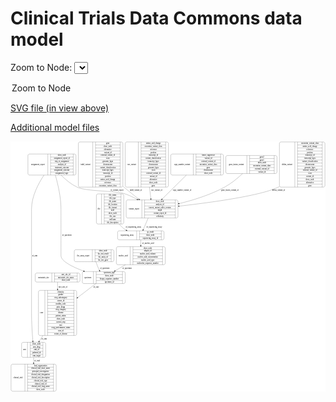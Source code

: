 <link rel='stylesheet' href="assets/style.css">
<link rel='stylesheet' href="https://unpkg.com/leaflet@1.5.1/dist/leaflet.css" integrity="sha512-xwE/Az9zrjBIphAcBb3F6JVqxf46+CDLwfLMHloNu6KEQCAWi6HcDUbeOfBIptF7tcCzusKFjFw2yuvEpDL9wQ==" crossorigin="">
<script type="text/javascript" src="https://code.jquery.com/jquery-3.2.1.min.js"></script>
<script type="text/javascript"  src="https://unpkg.com/leaflet@1.5.1/dist/leaflet.js"></script>
<script type="text/javascript" src="assets/actions.js"></script>

# Clinical Trials Data Commons data model

Zoom to Node: <select id="node_select">
  <option value="">Zoom to Node</option>
</select>
<div id="model"></div>

<p>
<a href="./model-desc/ctdc-model.svg">SVG file (in view above)</a>
<p>
<a href="./model-desc">Additional model files</a>


<div id='graph' style='display:off;'>
<svg width="2407pt" height="1914pt"
 viewBox="0.00 0.00 2406.50 1914.00" xmlns="http://www.w3.org/2000/svg" xmlns:xlink="http://www.w3.org/1999/xlink">
<g id="graph0" class="graph" transform="scale(1 1) rotate(0) translate(4 1910)">
<title>Perl</title>
<polygon fill="#ffffff" stroke="transparent" points="-4,4 -4,-1910 2402.5,-1910 2402.5,4 -4,4"/>
<!-- file -->
<g id="node1" class="node">
<title>file</title>
<path fill="none" stroke="#000000" d="M664,-1278.5C664,-1278.5 849,-1278.5 849,-1278.5 855,-1278.5 861,-1284.5 861,-1290.5 861,-1290.5 861,-1496.5 861,-1496.5 861,-1502.5 855,-1508.5 849,-1508.5 849,-1508.5 664,-1508.5 664,-1508.5 658,-1508.5 652,-1502.5 652,-1496.5 652,-1496.5 652,-1290.5 652,-1290.5 652,-1284.5 658,-1278.5 664,-1278.5"/>
<text text-anchor="middle" x="671.5" y="-1389.8" font-family="Times,serif" font-size="14.00" fill="#000000">file</text>
<polyline fill="none" stroke="#000000" points="691,-1278.5 691,-1508.5 "/>
<text text-anchor="middle" x="701.5" y="-1389.8" font-family="Times,serif" font-size="14.00" fill="#000000"> </text>
<polyline fill="none" stroke="#000000" points="712,-1278.5 712,-1508.5 "/>
<text text-anchor="middle" x="776" y="-1493.3" font-family="Times,serif" font-size="14.00" fill="#000000">file_status</text>
<polyline fill="none" stroke="#000000" points="712,-1485.5 840,-1485.5 "/>
<text text-anchor="middle" x="776" y="-1470.3" font-family="Times,serif" font-size="14.00" fill="#000000">file_type</text>
<polyline fill="none" stroke="#000000" points="712,-1462.5 840,-1462.5 "/>
<text text-anchor="middle" x="776" y="-1447.3" font-family="Times,serif" font-size="14.00" fill="#000000">file_name</text>
<polyline fill="none" stroke="#000000" points="712,-1439.5 840,-1439.5 "/>
<text text-anchor="middle" x="776" y="-1424.3" font-family="Times,serif" font-size="14.00" fill="#000000">file_location</text>
<polyline fill="none" stroke="#000000" points="712,-1416.5 840,-1416.5 "/>
<text text-anchor="middle" x="776" y="-1401.3" font-family="Times,serif" font-size="14.00" fill="#000000">file_format</text>
<polyline fill="none" stroke="#000000" points="712,-1393.5 840,-1393.5 "/>
<text text-anchor="middle" x="776" y="-1378.3" font-family="Times,serif" font-size="14.00" fill="#000000">uuid</text>
<polyline fill="none" stroke="#000000" points="712,-1370.5 840,-1370.5 "/>
<text text-anchor="middle" x="776" y="-1355.3" font-family="Times,serif" font-size="14.00" fill="#000000">show_node</text>
<polyline fill="none" stroke="#000000" points="712,-1347.5 840,-1347.5 "/>
<text text-anchor="middle" x="776" y="-1332.3" font-family="Times,serif" font-size="14.00" fill="#000000">file_size</text>
<polyline fill="none" stroke="#000000" points="712,-1324.5 840,-1324.5 "/>
<text text-anchor="middle" x="776" y="-1309.3" font-family="Times,serif" font-size="14.00" fill="#000000">md5sum</text>
<polyline fill="none" stroke="#000000" points="712,-1301.5 840,-1301.5 "/>
<text text-anchor="middle" x="776" y="-1286.3" font-family="Times,serif" font-size="14.00" fill="#000000">file_description</text>
<polyline fill="none" stroke="#000000" points="840,-1278.5 840,-1508.5 "/>
<text text-anchor="middle" x="850.5" y="-1389.8" font-family="Times,serif" font-size="14.00" fill="#000000"> </text>
</g>
<!-- sequencing_assay -->
<g id="node7" class="node">
<title>sequencing_assay</title>
<path fill="none" stroke="#000000" d="M826,-1157.5C826,-1157.5 1157,-1157.5 1157,-1157.5 1163,-1157.5 1169,-1163.5 1169,-1169.5 1169,-1169.5 1169,-1214.5 1169,-1214.5 1169,-1220.5 1163,-1226.5 1157,-1226.5 1157,-1226.5 826,-1226.5 826,-1226.5 820,-1226.5 814,-1220.5 814,-1214.5 814,-1214.5 814,-1169.5 814,-1169.5 814,-1163.5 820,-1157.5 826,-1157.5"/>
<text text-anchor="middle" x="887" y="-1188.3" font-family="Times,serif" font-size="14.00" fill="#000000">sequencing_assay</text>
<polyline fill="none" stroke="#000000" points="960,-1157.5 960,-1226.5 "/>
<text text-anchor="middle" x="970.5" y="-1188.3" font-family="Times,serif" font-size="14.00" fill="#000000"> </text>
<polyline fill="none" stroke="#000000" points="981,-1157.5 981,-1226.5 "/>
<text text-anchor="middle" x="1064.5" y="-1211.3" font-family="Times,serif" font-size="14.00" fill="#000000">qc_result</text>
<polyline fill="none" stroke="#000000" points="981,-1203.5 1148,-1203.5 "/>
<text text-anchor="middle" x="1064.5" y="-1188.3" font-family="Times,serif" font-size="14.00" fill="#000000">show_node</text>
<polyline fill="none" stroke="#000000" points="981,-1180.5 1148,-1180.5 "/>
<text text-anchor="middle" x="1064.5" y="-1165.3" font-family="Times,serif" font-size="14.00" fill="#000000">sequencing_assay_id</text>
<polyline fill="none" stroke="#000000" points="1148,-1157.5 1148,-1226.5 "/>
<text text-anchor="middle" x="1158.5" y="-1188.3" font-family="Times,serif" font-size="14.00" fill="#000000"> </text>
</g>
<!-- file&#45;&gt;sequencing_assay -->
<g id="edge3" class="edge">
<title>file&#45;&gt;sequencing_assay</title>
<path fill="none" stroke="#000000" d="M825.7319,-1278.4088C836.058,-1266.1721 847.3564,-1254.6821 859.5,-1245 865.6094,-1240.1289 872.2251,-1235.6523 879.1286,-1231.5471"/>
<polygon fill="#000000" stroke="#000000" points="881.0153,-1234.5014 888.0104,-1226.5439 877.5798,-1228.4024 881.0153,-1234.5014"/>
<text text-anchor="middle" x="935" y="-1248.8" font-family="Times,serif" font-size="14.00" fill="#000000">of_sequencing_assay</text>
</g>
<!-- case -->
<g id="node2" class="node">
<title>case</title>
<path fill="none" stroke="#000000" d="M221.5,-426.5C221.5,-426.5 489.5,-426.5 489.5,-426.5 495.5,-426.5 501.5,-432.5 501.5,-438.5 501.5,-438.5 501.5,-759.5 501.5,-759.5 501.5,-765.5 495.5,-771.5 489.5,-771.5 489.5,-771.5 221.5,-771.5 221.5,-771.5 215.5,-771.5 209.5,-765.5 209.5,-759.5 209.5,-759.5 209.5,-438.5 209.5,-438.5 209.5,-432.5 215.5,-426.5 221.5,-426.5"/>
<text text-anchor="middle" x="234" y="-595.3" font-family="Times,serif" font-size="14.00" fill="#000000">case</text>
<polyline fill="none" stroke="#000000" points="258.5,-426.5 258.5,-771.5 "/>
<text text-anchor="middle" x="269" y="-595.3" font-family="Times,serif" font-size="14.00" fill="#000000"> </text>
<polyline fill="none" stroke="#000000" points="279.5,-426.5 279.5,-771.5 "/>
<text text-anchor="middle" x="380" y="-756.3" font-family="Times,serif" font-size="14.00" fill="#000000">ethnicity</text>
<polyline fill="none" stroke="#000000" points="279.5,-748.5 480.5,-748.5 "/>
<text text-anchor="middle" x="380" y="-733.3" font-family="Times,serif" font-size="14.00" fill="#000000">gender</text>
<polyline fill="none" stroke="#000000" points="279.5,-725.5 480.5,-725.5 "/>
<text text-anchor="middle" x="380" y="-710.3" font-family="Times,serif" font-size="14.00" fill="#000000">ctep_subcategory</text>
<polyline fill="none" stroke="#000000" points="279.5,-702.5 480.5,-702.5 "/>
<text text-anchor="middle" x="380" y="-687.3" font-family="Times,serif" font-size="14.00" fill="#000000">source_id</text>
<polyline fill="none" stroke="#000000" points="279.5,-679.5 480.5,-679.5 "/>
<text text-anchor="middle" x="380" y="-664.3" font-family="Times,serif" font-size="14.00" fill="#000000">meddra_code</text>
<polyline fill="none" stroke="#000000" points="279.5,-656.5 480.5,-656.5 "/>
<text text-anchor="middle" x="380" y="-641.3" font-family="Times,serif" font-size="14.00" fill="#000000">prior_drugs</text>
<polyline fill="none" stroke="#000000" points="279.5,-633.5 480.5,-633.5 "/>
<text text-anchor="middle" x="380" y="-618.3" font-family="Times,serif" font-size="14.00" fill="#000000">ctep_category</text>
<polyline fill="none" stroke="#000000" points="279.5,-610.5 480.5,-610.5 "/>
<text text-anchor="middle" x="380" y="-595.3" font-family="Times,serif" font-size="14.00" fill="#000000">disease</text>
<polyline fill="none" stroke="#000000" points="279.5,-587.5 480.5,-587.5 "/>
<text text-anchor="middle" x="380" y="-572.3" font-family="Times,serif" font-size="14.00" fill="#000000">patient_status</text>
<polyline fill="none" stroke="#000000" points="279.5,-564.5 480.5,-564.5 "/>
<text text-anchor="middle" x="380" y="-549.3" font-family="Times,serif" font-size="14.00" fill="#000000">show_node</text>
<polyline fill="none" stroke="#000000" points="279.5,-541.5 480.5,-541.5 "/>
<text text-anchor="middle" x="380" y="-526.3" font-family="Times,serif" font-size="14.00" fill="#000000">current_step</text>
<polyline fill="none" stroke="#000000" points="279.5,-518.5 480.5,-518.5 "/>
<text text-anchor="middle" x="380" y="-503.3" font-family="Times,serif" font-size="14.00" fill="#000000">race</text>
<polyline fill="none" stroke="#000000" points="279.5,-495.5 480.5,-495.5 "/>
<text text-anchor="middle" x="380" y="-480.3" font-family="Times,serif" font-size="14.00" fill="#000000">ecog_performance_status</text>
<polyline fill="none" stroke="#000000" points="279.5,-472.5 480.5,-472.5 "/>
<text text-anchor="middle" x="380" y="-457.3" font-family="Times,serif" font-size="14.00" fill="#000000">case_id</text>
<polyline fill="none" stroke="#000000" points="279.5,-449.5 480.5,-449.5 "/>
<text text-anchor="middle" x="380" y="-434.3" font-family="Times,serif" font-size="14.00" fill="#000000">extent_of_disease</text>
<polyline fill="none" stroke="#000000" points="480.5,-426.5 480.5,-771.5 "/>
<text text-anchor="middle" x="491" y="-595.3" font-family="Times,serif" font-size="14.00" fill="#000000"> </text>
</g>
<!-- arm -->
<g id="node3" class="node">
<title>arm</title>
<path fill="none" stroke="#000000" d="M92.5,-259.5C92.5,-259.5 252.5,-259.5 252.5,-259.5 258.5,-259.5 264.5,-265.5 264.5,-271.5 264.5,-271.5 264.5,-362.5 264.5,-362.5 264.5,-368.5 258.5,-374.5 252.5,-374.5 252.5,-374.5 92.5,-374.5 92.5,-374.5 86.5,-374.5 80.5,-368.5 80.5,-362.5 80.5,-362.5 80.5,-271.5 80.5,-271.5 80.5,-265.5 86.5,-259.5 92.5,-259.5"/>
<text text-anchor="middle" x="103" y="-313.3" font-family="Times,serif" font-size="14.00" fill="#000000">arm</text>
<polyline fill="none" stroke="#000000" points="125.5,-259.5 125.5,-374.5 "/>
<text text-anchor="middle" x="136" y="-313.3" font-family="Times,serif" font-size="14.00" fill="#000000"> </text>
<polyline fill="none" stroke="#000000" points="146.5,-259.5 146.5,-374.5 "/>
<text text-anchor="middle" x="195" y="-359.3" font-family="Times,serif" font-size="14.00" fill="#000000">show_node</text>
<polyline fill="none" stroke="#000000" points="146.5,-351.5 243.5,-351.5 "/>
<text text-anchor="middle" x="195" y="-336.3" font-family="Times,serif" font-size="14.00" fill="#000000">arm_drug</text>
<polyline fill="none" stroke="#000000" points="146.5,-328.5 243.5,-328.5 "/>
<text text-anchor="middle" x="195" y="-313.3" font-family="Times,serif" font-size="14.00" fill="#000000">arm_id</text>
<polyline fill="none" stroke="#000000" points="146.5,-305.5 243.5,-305.5 "/>
<text text-anchor="middle" x="195" y="-290.3" font-family="Times,serif" font-size="14.00" fill="#000000">pubmed_id</text>
<polyline fill="none" stroke="#000000" points="146.5,-282.5 243.5,-282.5 "/>
<text text-anchor="middle" x="195" y="-267.3" font-family="Times,serif" font-size="14.00" fill="#000000">arm_target</text>
<polyline fill="none" stroke="#000000" points="243.5,-259.5 243.5,-374.5 "/>
<text text-anchor="middle" x="254" y="-313.3" font-family="Times,serif" font-size="14.00" fill="#000000"> </text>
</g>
<!-- case&#45;&gt;arm -->
<g id="edge16" class="edge">
<title>case&#45;&gt;arm</title>
<path fill="none" stroke="#000000" d="M243.5145,-426.4322C233.654,-411.2373 224.1281,-396.558 215.4273,-383.1503"/>
<polygon fill="#000000" stroke="#000000" points="218.2132,-381.0137 209.8336,-374.5305 212.3413,-384.8243 218.2132,-381.0137"/>
<text text-anchor="middle" x="252.5" y="-396.8" font-family="Times,serif" font-size="14.00" fill="#000000">of_arm</text>
</g>
<!-- clinical_trial -->
<g id="node10" class="node">
<title>clinical_trial</title>
<path fill="none" stroke="#000000" d="M12,-.5C12,-.5 333,-.5 333,-.5 339,-.5 345,-6.5 345,-12.5 345,-12.5 345,-195.5 345,-195.5 345,-201.5 339,-207.5 333,-207.5 333,-207.5 12,-207.5 12,-207.5 6,-207.5 0,-201.5 0,-195.5 0,-195.5 0,-12.5 0,-12.5 0,-6.5 6,-.5 12,-.5"/>
<text text-anchor="middle" x="53" y="-100.3" font-family="Times,serif" font-size="14.00" fill="#000000">clinical_trial</text>
<polyline fill="none" stroke="#000000" points="106,-.5 106,-207.5 "/>
<text text-anchor="middle" x="116.5" y="-100.3" font-family="Times,serif" font-size="14.00" fill="#000000"> </text>
<polyline fill="none" stroke="#000000" points="127,-.5 127,-207.5 "/>
<text text-anchor="middle" x="225.5" y="-192.3" font-family="Times,serif" font-size="14.00" fill="#000000">lead_organization</text>
<polyline fill="none" stroke="#000000" points="127,-184.5 324,-184.5 "/>
<text text-anchor="middle" x="225.5" y="-169.3" font-family="Times,serif" font-size="14.00" fill="#000000">clinical_trial_short_name</text>
<polyline fill="none" stroke="#000000" points="127,-161.5 324,-161.5 "/>
<text text-anchor="middle" x="225.5" y="-146.3" font-family="Times,serif" font-size="14.00" fill="#000000">principal_investigators</text>
<polyline fill="none" stroke="#000000" points="127,-138.5 324,-138.5 "/>
<text text-anchor="middle" x="225.5" y="-123.3" font-family="Times,serif" font-size="14.00" fill="#000000">clinical_trial_designation</text>
<polyline fill="none" stroke="#000000" points="127,-115.5 324,-115.5 "/>
<text text-anchor="middle" x="225.5" y="-100.3" font-family="Times,serif" font-size="14.00" fill="#000000">clinical_trial_description</text>
<polyline fill="none" stroke="#000000" points="127,-92.5 324,-92.5 "/>
<text text-anchor="middle" x="225.5" y="-77.3" font-family="Times,serif" font-size="14.00" fill="#000000">clinical_trial_type</text>
<polyline fill="none" stroke="#000000" points="127,-69.5 324,-69.5 "/>
<text text-anchor="middle" x="225.5" y="-54.3" font-family="Times,serif" font-size="14.00" fill="#000000">clinical_trial_id</text>
<polyline fill="none" stroke="#000000" points="127,-46.5 324,-46.5 "/>
<text text-anchor="middle" x="225.5" y="-31.3" font-family="Times,serif" font-size="14.00" fill="#000000">clinical_trial_long_name</text>
<polyline fill="none" stroke="#000000" points="127,-23.5 324,-23.5 "/>
<text text-anchor="middle" x="225.5" y="-8.3" font-family="Times,serif" font-size="14.00" fill="#000000">show_node</text>
<polyline fill="none" stroke="#000000" points="324,-.5 324,-207.5 "/>
<text text-anchor="middle" x="334.5" y="-100.3" font-family="Times,serif" font-size="14.00" fill="#000000"> </text>
</g>
<!-- arm&#45;&gt;clinical_trial -->
<g id="edge6" class="edge">
<title>arm&#45;&gt;clinical_trial</title>
<path fill="none" stroke="#000000" d="M172.5,-259.3591C172.5,-246.3456 172.5,-232.0895 172.5,-217.6573"/>
<polygon fill="#000000" stroke="#000000" points="176.0001,-217.6507 172.5,-207.6508 169.0001,-217.6508 176.0001,-217.6507"/>
<text text-anchor="middle" x="198.5" y="-229.8" font-family="Times,serif" font-size="14.00" fill="#000000">of_trial</text>
</g>
<!-- nucleic_acid -->
<g id="node4" class="node">
<title>nucleic_acid</title>
<path fill="none" stroke="#000000" d="M816.5,-967.5C816.5,-967.5 1166.5,-967.5 1166.5,-967.5 1172.5,-967.5 1178.5,-973.5 1178.5,-979.5 1178.5,-979.5 1178.5,-1093.5 1178.5,-1093.5 1178.5,-1099.5 1172.5,-1105.5 1166.5,-1105.5 1166.5,-1105.5 816.5,-1105.5 816.5,-1105.5 810.5,-1105.5 804.5,-1099.5 804.5,-1093.5 804.5,-1093.5 804.5,-979.5 804.5,-979.5 804.5,-973.5 810.5,-967.5 816.5,-967.5"/>
<text text-anchor="middle" x="857.5" y="-1032.8" font-family="Times,serif" font-size="14.00" fill="#000000">nucleic_acid</text>
<polyline fill="none" stroke="#000000" points="910.5,-967.5 910.5,-1105.5 "/>
<text text-anchor="middle" x="921" y="-1032.8" font-family="Times,serif" font-size="14.00" fill="#000000"> </text>
<polyline fill="none" stroke="#000000" points="931.5,-967.5 931.5,-1105.5 "/>
<text text-anchor="middle" x="1044.5" y="-1090.3" font-family="Times,serif" font-size="14.00" fill="#000000">show_node</text>
<polyline fill="none" stroke="#000000" points="931.5,-1082.5 1157.5,-1082.5 "/>
<text text-anchor="middle" x="1044.5" y="-1067.3" font-family="Times,serif" font-size="14.00" fill="#000000">aliquot_id</text>
<polyline fill="none" stroke="#000000" points="931.5,-1059.5 1157.5,-1059.5 "/>
<text text-anchor="middle" x="1044.5" y="-1044.3" font-family="Times,serif" font-size="14.00" fill="#000000">nucleic_acid_volume</text>
<polyline fill="none" stroke="#000000" points="931.5,-1036.5 1157.5,-1036.5 "/>
<text text-anchor="middle" x="1044.5" y="-1021.3" font-family="Times,serif" font-size="14.00" fill="#000000">nucleic_acid_concentration</text>
<polyline fill="none" stroke="#000000" points="931.5,-1013.5 1157.5,-1013.5 "/>
<text text-anchor="middle" x="1044.5" y="-998.3" font-family="Times,serif" font-size="14.00" fill="#000000">nucleic_acid_type</text>
<polyline fill="none" stroke="#000000" points="931.5,-990.5 1157.5,-990.5 "/>
<text text-anchor="middle" x="1044.5" y="-975.3" font-family="Times,serif" font-size="14.00" fill="#000000">molecular_sequence_number</text>
<polyline fill="none" stroke="#000000" points="1157.5,-967.5 1157.5,-1105.5 "/>
<text text-anchor="middle" x="1168" y="-1032.8" font-family="Times,serif" font-size="14.00" fill="#000000"> </text>
</g>
<!-- specimen -->
<g id="node11" class="node">
<title>specimen</title>
<path fill="none" stroke="#000000" d="M556.5,-823.5C556.5,-823.5 860.5,-823.5 860.5,-823.5 866.5,-823.5 872.5,-829.5 872.5,-835.5 872.5,-835.5 872.5,-903.5 872.5,-903.5 872.5,-909.5 866.5,-915.5 860.5,-915.5 860.5,-915.5 556.5,-915.5 556.5,-915.5 550.5,-915.5 544.5,-909.5 544.5,-903.5 544.5,-903.5 544.5,-835.5 544.5,-835.5 544.5,-829.5 550.5,-823.5 556.5,-823.5"/>
<text text-anchor="middle" x="587" y="-865.8" font-family="Times,serif" font-size="14.00" fill="#000000">specimen</text>
<polyline fill="none" stroke="#000000" points="629.5,-823.5 629.5,-915.5 "/>
<text text-anchor="middle" x="640" y="-865.8" font-family="Times,serif" font-size="14.00" fill="#000000"> </text>
<polyline fill="none" stroke="#000000" points="650.5,-823.5 650.5,-915.5 "/>
<text text-anchor="middle" x="751" y="-900.3" font-family="Times,serif" font-size="14.00" fill="#000000">specimen_type</text>
<polyline fill="none" stroke="#000000" points="650.5,-892.5 851.5,-892.5 "/>
<text text-anchor="middle" x="751" y="-877.3" font-family="Times,serif" font-size="14.00" fill="#000000">show_node</text>
<polyline fill="none" stroke="#000000" points="650.5,-869.5 851.5,-869.5 "/>
<text text-anchor="middle" x="751" y="-854.3" font-family="Times,serif" font-size="14.00" fill="#000000">biopsy_sequence_number</text>
<polyline fill="none" stroke="#000000" points="650.5,-846.5 851.5,-846.5 "/>
<text text-anchor="middle" x="751" y="-831.3" font-family="Times,serif" font-size="14.00" fill="#000000">specimen_id</text>
<polyline fill="none" stroke="#000000" points="851.5,-823.5 851.5,-915.5 "/>
<text text-anchor="middle" x="862" y="-865.8" font-family="Times,serif" font-size="14.00" fill="#000000"> </text>
</g>
<!-- nucleic_acid&#45;&gt;specimen -->
<g id="edge9" class="edge">
<title>nucleic_acid&#45;&gt;specimen</title>
<path fill="none" stroke="#000000" d="M874.3502,-967.3692C847.9618,-951.7972 820.4084,-935.5378 795.5113,-920.8459"/>
<polygon fill="#000000" stroke="#000000" points="797.2131,-917.7862 786.822,-915.7183 793.6555,-923.8148 797.2131,-917.7862"/>
<text text-anchor="middle" x="886.5" y="-937.8" font-family="Times,serif" font-size="14.00" fill="#000000">of_specimen</text>
</g>
<!-- ihc_assay_report -->
<g id="node5" class="node">
<title>ihc_assay_report</title>
<path fill="none" stroke="#000000" d="M495,-990.5C495,-990.5 774,-990.5 774,-990.5 780,-990.5 786,-996.5 786,-1002.5 786,-1002.5 786,-1070.5 786,-1070.5 786,-1076.5 780,-1082.5 774,-1082.5 774,-1082.5 495,-1082.5 495,-1082.5 489,-1082.5 483,-1076.5 483,-1070.5 483,-1070.5 483,-1002.5 483,-1002.5 483,-996.5 489,-990.5 495,-990.5"/>
<text text-anchor="middle" x="552" y="-1032.8" font-family="Times,serif" font-size="14.00" fill="#000000">ihc_assay_report</text>
<polyline fill="none" stroke="#000000" points="621,-990.5 621,-1082.5 "/>
<text text-anchor="middle" x="631.5" y="-1032.8" font-family="Times,serif" font-size="14.00" fill="#000000"> </text>
<polyline fill="none" stroke="#000000" points="642,-990.5 642,-1082.5 "/>
<text text-anchor="middle" x="703.5" y="-1067.3" font-family="Times,serif" font-size="14.00" fill="#000000">show_node</text>
<polyline fill="none" stroke="#000000" points="642,-1059.5 765,-1059.5 "/>
<text text-anchor="middle" x="703.5" y="-1044.3" font-family="Times,serif" font-size="14.00" fill="#000000">ihc_test_result</text>
<polyline fill="none" stroke="#000000" points="642,-1036.5 765,-1036.5 "/>
<text text-anchor="middle" x="703.5" y="-1021.3" font-family="Times,serif" font-size="14.00" fill="#000000">ihc_assay_id</text>
<polyline fill="none" stroke="#000000" points="642,-1013.5 765,-1013.5 "/>
<text text-anchor="middle" x="703.5" y="-998.3" font-family="Times,serif" font-size="14.00" fill="#000000">ihc_test_gene</text>
<polyline fill="none" stroke="#000000" points="765,-990.5 765,-1082.5 "/>
<text text-anchor="middle" x="775.5" y="-1032.8" font-family="Times,serif" font-size="14.00" fill="#000000"> </text>
</g>
<!-- ihc_assay_report&#45;&gt;specimen -->
<g id="edge8" class="edge">
<title>ihc_assay_report&#45;&gt;specimen</title>
<path fill="none" stroke="#000000" d="M648.5872,-990.3297C654.5969,-972.4292 662.153,-951.9588 670.5,-934 671.9405,-930.9007 673.4861,-927.7575 675.0999,-924.6121"/>
<polygon fill="#000000" stroke="#000000" points="678.1932,-926.2495 679.798,-915.7769 672.0127,-922.963 678.1932,-926.2495"/>
<text text-anchor="middle" x="715.5" y="-937.8" font-family="Times,serif" font-size="14.00" fill="#000000">of_specimen</text>
</g>
<!-- assignment_report -->
<g id="node6" class="node">
<title>assignment_report</title>
<path fill="none" stroke="#000000" d="M141,-1652.5C141,-1652.5 484,-1652.5 484,-1652.5 490,-1652.5 496,-1658.5 496,-1664.5 496,-1664.5 496,-1801.5 496,-1801.5 496,-1807.5 490,-1813.5 484,-1813.5 484,-1813.5 141,-1813.5 141,-1813.5 135,-1813.5 129,-1807.5 129,-1801.5 129,-1801.5 129,-1664.5 129,-1664.5 129,-1658.5 135,-1652.5 141,-1652.5"/>
<text text-anchor="middle" x="205" y="-1729.3" font-family="Times,serif" font-size="14.00" fill="#000000">assignment_report</text>
<polyline fill="none" stroke="#000000" points="281,-1652.5 281,-1813.5 "/>
<text text-anchor="middle" x="291.5" y="-1729.3" font-family="Times,serif" font-size="14.00" fill="#000000"> </text>
<polyline fill="none" stroke="#000000" points="302,-1652.5 302,-1813.5 "/>
<text text-anchor="middle" x="388.5" y="-1798.3" font-family="Times,serif" font-size="14.00" fill="#000000">show_node</text>
<polyline fill="none" stroke="#000000" points="302,-1790.5 475,-1790.5 "/>
<text text-anchor="middle" x="388.5" y="-1775.3" font-family="Times,serif" font-size="14.00" fill="#000000">assignment_report_id</text>
<polyline fill="none" stroke="#000000" points="302,-1767.5 475,-1767.5 "/>
<text text-anchor="middle" x="388.5" y="-1752.3" font-family="Times,serif" font-size="14.00" fill="#000000">step_at_assignment</text>
<polyline fill="none" stroke="#000000" points="302,-1744.5 475,-1744.5 "/>
<text text-anchor="middle" x="388.5" y="-1729.3" font-family="Times,serif" font-size="14.00" fill="#000000">analysis_id</text>
<polyline fill="none" stroke="#000000" points="302,-1721.5 475,-1721.5 "/>
<text text-anchor="middle" x="388.5" y="-1706.3" font-family="Times,serif" font-size="14.00" fill="#000000">treatment_outcome</text>
<polyline fill="none" stroke="#000000" points="302,-1698.5 475,-1698.5 "/>
<text text-anchor="middle" x="388.5" y="-1683.3" font-family="Times,serif" font-size="14.00" fill="#000000">assignment_outcome</text>
<polyline fill="none" stroke="#000000" points="302,-1675.5 475,-1675.5 "/>
<text text-anchor="middle" x="388.5" y="-1660.3" font-family="Times,serif" font-size="14.00" fill="#000000">assignment_logic</text>
<polyline fill="none" stroke="#000000" points="475,-1652.5 475,-1813.5 "/>
<text text-anchor="middle" x="485.5" y="-1729.3" font-family="Times,serif" font-size="14.00" fill="#000000"> </text>
</g>
<!-- assignment_report&#45;&gt;arm -->
<g id="edge17" class="edge">
<title>assignment_report&#45;&gt;arm</title>
<path fill="none" stroke="#000000" d="M251.5161,-1652.2906C207.7626,-1586.3083 156.5,-1488.6903 156.5,-1393.5 156.5,-1393.5 156.5,-1393.5 156.5,-599 156.5,-525.6786 161.9582,-441.8056 166.4987,-384.7197"/>
<polygon fill="#000000" stroke="#000000" points="169.9887,-384.9843 167.3053,-374.7349 163.0114,-384.4206 169.9887,-384.9843"/>
<text text-anchor="middle" x="181.5" y="-1032.8" font-family="Times,serif" font-size="14.00" fill="#000000">of_arm</text>
</g>
<!-- assignment_report&#45;&gt;specimen -->
<g id="edge7" class="edge">
<title>assignment_report&#45;&gt;specimen</title>
<path fill="none" stroke="#000000" d="M338.3894,-1652.303C357.9684,-1584.0971 381.5,-1483.4182 381.5,-1393.5 381.5,-1393.5 381.5,-1393.5 381.5,-1036.5 381.5,-994.2583 469.1411,-950.9953 553.6793,-919.0898"/>
<polygon fill="#000000" stroke="#000000" points="555.0225,-922.3244 563.1687,-915.5502 552.5761,-915.7658 555.0225,-922.3244"/>
<text text-anchor="middle" x="426.5" y="-1188.3" font-family="Times,serif" font-size="14.00" fill="#000000">of_specimen</text>
</g>
<!-- variant_report -->
<g id="node15" class="node">
<title>variant_report</title>
<path fill="none" stroke="#000000" d="M891.5,-1324.5C891.5,-1324.5 1263.5,-1324.5 1263.5,-1324.5 1269.5,-1324.5 1275.5,-1330.5 1275.5,-1336.5 1275.5,-1336.5 1275.5,-1450.5 1275.5,-1450.5 1275.5,-1456.5 1269.5,-1462.5 1263.5,-1462.5 1263.5,-1462.5 891.5,-1462.5 891.5,-1462.5 885.5,-1462.5 879.5,-1456.5 879.5,-1450.5 879.5,-1450.5 879.5,-1336.5 879.5,-1336.5 879.5,-1330.5 885.5,-1324.5 891.5,-1324.5"/>
<text text-anchor="middle" x="939.5" y="-1389.8" font-family="Times,serif" font-size="14.00" fill="#000000">variant_report</text>
<polyline fill="none" stroke="#000000" points="999.5,-1324.5 999.5,-1462.5 "/>
<text text-anchor="middle" x="1010" y="-1389.8" font-family="Times,serif" font-size="14.00" fill="#000000"> </text>
<polyline fill="none" stroke="#000000" points="1020.5,-1324.5 1020.5,-1462.5 "/>
<text text-anchor="middle" x="1137.5" y="-1447.3" font-family="Times,serif" font-size="14.00" fill="#000000">show_node</text>
<polyline fill="none" stroke="#000000" points="1020.5,-1439.5 1254.5,-1439.5 "/>
<text text-anchor="middle" x="1137.5" y="-1424.3" font-family="Times,serif" font-size="14.00" fill="#000000">analysis_id</text>
<polyline fill="none" stroke="#000000" points="1020.5,-1416.5 1254.5,-1416.5 "/>
<text text-anchor="middle" x="1137.5" y="-1401.3" font-family="Times,serif" font-size="14.00" fill="#000000">torrent_variant_caller_version</text>
<polyline fill="none" stroke="#000000" points="1020.5,-1393.5 1254.5,-1393.5 "/>
<text text-anchor="middle" x="1137.5" y="-1378.3" font-family="Times,serif" font-size="14.00" fill="#000000">mapd</text>
<polyline fill="none" stroke="#000000" points="1020.5,-1370.5 1254.5,-1370.5 "/>
<text text-anchor="middle" x="1137.5" y="-1355.3" font-family="Times,serif" font-size="14.00" fill="#000000">variant_report_id</text>
<polyline fill="none" stroke="#000000" points="1020.5,-1347.5 1254.5,-1347.5 "/>
<text text-anchor="middle" x="1137.5" y="-1332.3" font-family="Times,serif" font-size="14.00" fill="#000000">cellularity</text>
<polyline fill="none" stroke="#000000" points="1254.5,-1324.5 1254.5,-1462.5 "/>
<text text-anchor="middle" x="1265" y="-1389.8" font-family="Times,serif" font-size="14.00" fill="#000000"> </text>
</g>
<!-- assignment_report&#45;&gt;variant_report -->
<g id="edge1" class="edge">
<title>assignment_report&#45;&gt;variant_report</title>
<path fill="none" stroke="#000000" d="M381.8256,-1652.3108C415.6148,-1618.2787 458.9759,-1581.6088 505.5,-1560 579.7781,-1525.5004 792.8592,-1535.0645 870.5,-1509 901.6133,-1498.5551 933.4302,-1483.4089 962.493,-1467.5042"/>
<polygon fill="#000000" stroke="#000000" points="964.3759,-1470.4622 971.4202,-1462.5483 960.9783,-1464.342 964.3759,-1470.4622"/>
<text text-anchor="middle" x="809" y="-1530.8" font-family="Times,serif" font-size="14.00" fill="#000000">of_variant_report</text>
</g>
<!-- sequencing_assay&#45;&gt;nucleic_acid -->
<g id="edge11" class="edge">
<title>sequencing_assay&#45;&gt;nucleic_acid</title>
<path fill="none" stroke="#000000" d="M991.5,-1157.4895C991.5,-1145.058 991.5,-1130.464 991.5,-1115.7966"/>
<polygon fill="#000000" stroke="#000000" points="995.0001,-1115.6561 991.5,-1105.6561 988.0001,-1115.6562 995.0001,-1115.6561"/>
<text text-anchor="middle" x="1047" y="-1127.8" font-family="Times,serif" font-size="14.00" fill="#000000">of_nucleic_acid</text>
</g>
<!-- delins_variant -->
<g id="node8" class="node">
<title>delins_variant</title>
<path fill="none" stroke="#000000" d="M2062.5,-1560.5C2062.5,-1560.5 2386.5,-1560.5 2386.5,-1560.5 2392.5,-1560.5 2398.5,-1566.5 2398.5,-1572.5 2398.5,-1572.5 2398.5,-1893.5 2398.5,-1893.5 2398.5,-1899.5 2392.5,-1905.5 2386.5,-1905.5 2386.5,-1905.5 2062.5,-1905.5 2062.5,-1905.5 2056.5,-1905.5 2050.5,-1899.5 2050.5,-1893.5 2050.5,-1893.5 2050.5,-1572.5 2050.5,-1572.5 2050.5,-1566.5 2056.5,-1560.5 2062.5,-1560.5"/>
<text text-anchor="middle" x="2109.5" y="-1729.3" font-family="Times,serif" font-size="14.00" fill="#000000">delins_variant</text>
<polyline fill="none" stroke="#000000" points="2168.5,-1560.5 2168.5,-1905.5 "/>
<text text-anchor="middle" x="2179" y="-1729.3" font-family="Times,serif" font-size="14.00" fill="#000000"> </text>
<polyline fill="none" stroke="#000000" points="2189.5,-1560.5 2189.5,-1905.5 "/>
<text text-anchor="middle" x="2283.5" y="-1890.3" font-family="Times,serif" font-size="14.00" fill="#000000">oncomine_variant_class</text>
<polyline fill="none" stroke="#000000" points="2189.5,-1882.5 2377.5,-1882.5 "/>
<text text-anchor="middle" x="2283.5" y="-1867.3" font-family="Times,serif" font-size="14.00" fill="#000000">amino_acid_change</text>
<polyline fill="none" stroke="#000000" points="2189.5,-1859.5 2377.5,-1859.5 "/>
<text text-anchor="middle" x="2283.5" y="-1844.3" font-family="Times,serif" font-size="14.00" fill="#000000">reference</text>
<polyline fill="none" stroke="#000000" points="2189.5,-1836.5 2377.5,-1836.5 "/>
<text text-anchor="middle" x="2283.5" y="-1821.3" font-family="Times,serif" font-size="14.00" fill="#000000">position</text>
<polyline fill="none" stroke="#000000" points="2189.5,-1813.5 2377.5,-1813.5 "/>
<text text-anchor="middle" x="2283.5" y="-1798.3" font-family="Times,serif" font-size="14.00" fill="#000000">transcript_id</text>
<polyline fill="none" stroke="#000000" points="2189.5,-1790.5 2377.5,-1790.5 "/>
<text text-anchor="middle" x="2283.5" y="-1775.3" font-family="Times,serif" font-size="14.00" fill="#000000">transcript_hgvs</text>
<polyline fill="none" stroke="#000000" points="2189.5,-1767.5 2377.5,-1767.5 "/>
<text text-anchor="middle" x="2283.5" y="-1752.3" font-family="Times,serif" font-size="14.00" fill="#000000">variant_classification</text>
<polyline fill="none" stroke="#000000" points="2189.5,-1744.5 2377.5,-1744.5 "/>
<text text-anchor="middle" x="2283.5" y="-1729.3" font-family="Times,serif" font-size="14.00" fill="#000000">chromosome</text>
<polyline fill="none" stroke="#000000" points="2189.5,-1721.5 2377.5,-1721.5 "/>
<text text-anchor="middle" x="2283.5" y="-1706.3" font-family="Times,serif" font-size="14.00" fill="#000000">genomic_hgvs</text>
<polyline fill="none" stroke="#000000" points="2189.5,-1698.5 2377.5,-1698.5 "/>
<text text-anchor="middle" x="2283.5" y="-1683.3" font-family="Times,serif" font-size="14.00" fill="#000000">external_variant_id</text>
<polyline fill="none" stroke="#000000" points="2189.5,-1675.5 2377.5,-1675.5 "/>
<text text-anchor="middle" x="2283.5" y="-1660.3" font-family="Times,serif" font-size="14.00" fill="#000000">exon</text>
<polyline fill="none" stroke="#000000" points="2189.5,-1652.5 2377.5,-1652.5 "/>
<text text-anchor="middle" x="2283.5" y="-1637.3" font-family="Times,serif" font-size="14.00" fill="#000000">variant_id</text>
<polyline fill="none" stroke="#000000" points="2189.5,-1629.5 2377.5,-1629.5 "/>
<text text-anchor="middle" x="2283.5" y="-1614.3" font-family="Times,serif" font-size="14.00" fill="#000000">show_node</text>
<polyline fill="none" stroke="#000000" points="2189.5,-1606.5 2377.5,-1606.5 "/>
<text text-anchor="middle" x="2283.5" y="-1591.3" font-family="Times,serif" font-size="14.00" fill="#000000">alternative</text>
<polyline fill="none" stroke="#000000" points="2189.5,-1583.5 2377.5,-1583.5 "/>
<text text-anchor="middle" x="2283.5" y="-1568.3" font-family="Times,serif" font-size="14.00" fill="#000000">gene</text>
<polyline fill="none" stroke="#000000" points="2377.5,-1560.5 2377.5,-1905.5 "/>
<text text-anchor="middle" x="2388" y="-1729.3" font-family="Times,serif" font-size="14.00" fill="#000000"> </text>
</g>
<!-- delins_variant&#45;&gt;variant_report -->
<g id="edge15" class="edge">
<title>delins_variant&#45;&gt;variant_report</title>
<path fill="none" stroke="#000000" d="M2050.2504,-1564.5864C2047.3494,-1562.9984 2044.4321,-1561.468 2041.5,-1560 1912.1636,-1495.2468 1528.1936,-1442.9538 1285.6789,-1415.2051"/>
<polygon fill="#000000" stroke="#000000" points="1286.0087,-1411.7201 1275.6767,-1414.0654 1285.2161,-1418.6751 1286.0087,-1411.7201"/>
<text text-anchor="middle" x="2045" y="-1530.8" font-family="Times,serif" font-size="14.00" fill="#000000">delins_variant_of</text>
</g>
<!-- metastatic_site -->
<g id="node9" class="node">
<title>metastatic_site</title>
<path fill="none" stroke="#000000" d="M196.5,-835C196.5,-835 514.5,-835 514.5,-835 520.5,-835 526.5,-841 526.5,-847 526.5,-847 526.5,-892 526.5,-892 526.5,-898 520.5,-904 514.5,-904 514.5,-904 196.5,-904 196.5,-904 190.5,-904 184.5,-898 184.5,-892 184.5,-892 184.5,-847 184.5,-847 184.5,-841 190.5,-835 196.5,-835"/>
<text text-anchor="middle" x="248" y="-865.8" font-family="Times,serif" font-size="14.00" fill="#000000">metastatic_site</text>
<polyline fill="none" stroke="#000000" points="311.5,-835 311.5,-904 "/>
<text text-anchor="middle" x="322" y="-865.8" font-family="Times,serif" font-size="14.00" fill="#000000"> </text>
<polyline fill="none" stroke="#000000" points="332.5,-835 332.5,-904 "/>
<text text-anchor="middle" x="419" y="-888.8" font-family="Times,serif" font-size="14.00" fill="#000000">met_site_id</text>
<polyline fill="none" stroke="#000000" points="332.5,-881 505.5,-881 "/>
<text text-anchor="middle" x="419" y="-865.8" font-family="Times,serif" font-size="14.00" fill="#000000">metastatic_site_name</text>
<polyline fill="none" stroke="#000000" points="332.5,-858 505.5,-858 "/>
<text text-anchor="middle" x="419" y="-842.8" font-family="Times,serif" font-size="14.00" fill="#000000">show_node</text>
<polyline fill="none" stroke="#000000" points="505.5,-835 505.5,-904 "/>
<text text-anchor="middle" x="516" y="-865.8" font-family="Times,serif" font-size="14.00" fill="#000000"> </text>
</g>
<!-- metastatic_site&#45;&gt;case -->
<g id="edge12" class="edge">
<title>metastatic_site&#45;&gt;case</title>
<path fill="none" stroke="#000000" d="M355.5,-834.9662C355.5,-820.2232 355.5,-801.7967 355.5,-781.7787"/>
<polygon fill="#000000" stroke="#000000" points="359.0001,-781.5064 355.5,-771.5064 352.0001,-781.5065 359.0001,-781.5064"/>
<text text-anchor="middle" x="397" y="-793.8" font-family="Times,serif" font-size="14.00" fill="#000000">met_site_of</text>
</g>
<!-- specimen&#45;&gt;case -->
<g id="edge10" class="edge">
<title>specimen&#45;&gt;case</title>
<path fill="none" stroke="#000000" d="M648.2182,-823.3067C610.0725,-794.0761 558.8892,-754.8549 509.9945,-717.3874"/>
<polygon fill="#000000" stroke="#000000" points="511.9189,-714.4526 501.8525,-711.1483 507.6611,-720.0089 511.9189,-714.4526"/>
<text text-anchor="middle" x="650.5" y="-793.8" font-family="Times,serif" font-size="14.00" fill="#000000">of_case</text>
</g>
<!-- indel_variant -->
<g id="node12" class="node">
<title>indel_variant</title>
<path fill="none" stroke="#000000" d="M526.5,-1560.5C526.5,-1560.5 842.5,-1560.5 842.5,-1560.5 848.5,-1560.5 854.5,-1566.5 854.5,-1572.5 854.5,-1572.5 854.5,-1893.5 854.5,-1893.5 854.5,-1899.5 848.5,-1905.5 842.5,-1905.5 842.5,-1905.5 526.5,-1905.5 526.5,-1905.5 520.5,-1905.5 514.5,-1899.5 514.5,-1893.5 514.5,-1893.5 514.5,-1572.5 514.5,-1572.5 514.5,-1566.5 520.5,-1560.5 526.5,-1560.5"/>
<text text-anchor="middle" x="569.5" y="-1729.3" font-family="Times,serif" font-size="14.00" fill="#000000">indel_variant</text>
<polyline fill="none" stroke="#000000" points="624.5,-1560.5 624.5,-1905.5 "/>
<text text-anchor="middle" x="635" y="-1729.3" font-family="Times,serif" font-size="14.00" fill="#000000"> </text>
<polyline fill="none" stroke="#000000" points="645.5,-1560.5 645.5,-1905.5 "/>
<text text-anchor="middle" x="739.5" y="-1890.3" font-family="Times,serif" font-size="14.00" fill="#000000">gene</text>
<polyline fill="none" stroke="#000000" points="645.5,-1882.5 833.5,-1882.5 "/>
<text text-anchor="middle" x="739.5" y="-1867.3" font-family="Times,serif" font-size="14.00" fill="#000000">show_node</text>
<polyline fill="none" stroke="#000000" points="645.5,-1859.5 833.5,-1859.5 "/>
<text text-anchor="middle" x="739.5" y="-1844.3" font-family="Times,serif" font-size="14.00" fill="#000000">alternative</text>
<polyline fill="none" stroke="#000000" points="645.5,-1836.5 833.5,-1836.5 "/>
<text text-anchor="middle" x="739.5" y="-1821.3" font-family="Times,serif" font-size="14.00" fill="#000000">variant_id</text>
<polyline fill="none" stroke="#000000" points="645.5,-1813.5 833.5,-1813.5 "/>
<text text-anchor="middle" x="739.5" y="-1798.3" font-family="Times,serif" font-size="14.00" fill="#000000">external_variant_id</text>
<polyline fill="none" stroke="#000000" points="645.5,-1790.5 833.5,-1790.5 "/>
<text text-anchor="middle" x="739.5" y="-1775.3" font-family="Times,serif" font-size="14.00" fill="#000000">exon</text>
<polyline fill="none" stroke="#000000" points="645.5,-1767.5 833.5,-1767.5 "/>
<text text-anchor="middle" x="739.5" y="-1752.3" font-family="Times,serif" font-size="14.00" fill="#000000">genomic_hgvs</text>
<polyline fill="none" stroke="#000000" points="645.5,-1744.5 833.5,-1744.5 "/>
<text text-anchor="middle" x="739.5" y="-1729.3" font-family="Times,serif" font-size="14.00" fill="#000000">chromosome</text>
<polyline fill="none" stroke="#000000" points="645.5,-1721.5 833.5,-1721.5 "/>
<text text-anchor="middle" x="739.5" y="-1706.3" font-family="Times,serif" font-size="14.00" fill="#000000">variant_classification</text>
<polyline fill="none" stroke="#000000" points="645.5,-1698.5 833.5,-1698.5 "/>
<text text-anchor="middle" x="739.5" y="-1683.3" font-family="Times,serif" font-size="14.00" fill="#000000">transcript_hgvs</text>
<polyline fill="none" stroke="#000000" points="645.5,-1675.5 833.5,-1675.5 "/>
<text text-anchor="middle" x="739.5" y="-1660.3" font-family="Times,serif" font-size="14.00" fill="#000000">transcript_id</text>
<polyline fill="none" stroke="#000000" points="645.5,-1652.5 833.5,-1652.5 "/>
<text text-anchor="middle" x="739.5" y="-1637.3" font-family="Times,serif" font-size="14.00" fill="#000000">position</text>
<polyline fill="none" stroke="#000000" points="645.5,-1629.5 833.5,-1629.5 "/>
<text text-anchor="middle" x="739.5" y="-1614.3" font-family="Times,serif" font-size="14.00" fill="#000000">amino_acid_change</text>
<polyline fill="none" stroke="#000000" points="645.5,-1606.5 833.5,-1606.5 "/>
<text text-anchor="middle" x="739.5" y="-1591.3" font-family="Times,serif" font-size="14.00" fill="#000000">reference</text>
<polyline fill="none" stroke="#000000" points="645.5,-1583.5 833.5,-1583.5 "/>
<text text-anchor="middle" x="739.5" y="-1568.3" font-family="Times,serif" font-size="14.00" fill="#000000">oncomine_variant_class</text>
<polyline fill="none" stroke="#000000" points="833.5,-1560.5 833.5,-1905.5 "/>
<text text-anchor="middle" x="844" y="-1729.3" font-family="Times,serif" font-size="14.00" fill="#000000"> </text>
</g>
<!-- indel_variant&#45;&gt;variant_report -->
<g id="edge4" class="edge">
<title>indel_variant&#45;&gt;variant_report</title>
<path fill="none" stroke="#000000" d="M854.6478,-1567.7465C857.6101,-1565.1335 860.5624,-1562.5495 863.5,-1560 899.196,-1529.0204 939.8109,-1496.7292 975.995,-1468.9208"/>
<polygon fill="#000000" stroke="#000000" points="978.3163,-1471.5515 984.1248,-1462.6908 974.0584,-1465.9954 978.3163,-1471.5515"/>
<text text-anchor="middle" x="954" y="-1530.8" font-family="Times,serif" font-size="14.00" fill="#000000">indel_variant_of</text>
</g>
<!-- snv_variant -->
<g id="node13" class="node">
<title>snv_variant</title>
<path fill="none" stroke="#000000" d="M884.5,-1560.5C884.5,-1560.5 1190.5,-1560.5 1190.5,-1560.5 1196.5,-1560.5 1202.5,-1566.5 1202.5,-1572.5 1202.5,-1572.5 1202.5,-1893.5 1202.5,-1893.5 1202.5,-1899.5 1196.5,-1905.5 1190.5,-1905.5 1190.5,-1905.5 884.5,-1905.5 884.5,-1905.5 878.5,-1905.5 872.5,-1899.5 872.5,-1893.5 872.5,-1893.5 872.5,-1572.5 872.5,-1572.5 872.5,-1566.5 878.5,-1560.5 884.5,-1560.5"/>
<text text-anchor="middle" x="922.5" y="-1729.3" font-family="Times,serif" font-size="14.00" fill="#000000">snv_variant</text>
<polyline fill="none" stroke="#000000" points="972.5,-1560.5 972.5,-1905.5 "/>
<text text-anchor="middle" x="983" y="-1729.3" font-family="Times,serif" font-size="14.00" fill="#000000"> </text>
<polyline fill="none" stroke="#000000" points="993.5,-1560.5 993.5,-1905.5 "/>
<text text-anchor="middle" x="1087.5" y="-1890.3" font-family="Times,serif" font-size="14.00" fill="#000000">amino_acid_change</text>
<polyline fill="none" stroke="#000000" points="993.5,-1882.5 1181.5,-1882.5 "/>
<text text-anchor="middle" x="1087.5" y="-1867.3" font-family="Times,serif" font-size="14.00" fill="#000000">oncomine_variant_class</text>
<polyline fill="none" stroke="#000000" points="993.5,-1859.5 1181.5,-1859.5 "/>
<text text-anchor="middle" x="1087.5" y="-1844.3" font-family="Times,serif" font-size="14.00" fill="#000000">reference</text>
<polyline fill="none" stroke="#000000" points="993.5,-1836.5 1181.5,-1836.5 "/>
<text text-anchor="middle" x="1087.5" y="-1821.3" font-family="Times,serif" font-size="14.00" fill="#000000">position</text>
<polyline fill="none" stroke="#000000" points="993.5,-1813.5 1181.5,-1813.5 "/>
<text text-anchor="middle" x="1087.5" y="-1798.3" font-family="Times,serif" font-size="14.00" fill="#000000">transcript_id</text>
<polyline fill="none" stroke="#000000" points="993.5,-1790.5 1181.5,-1790.5 "/>
<text text-anchor="middle" x="1087.5" y="-1775.3" font-family="Times,serif" font-size="14.00" fill="#000000">variant_classification</text>
<polyline fill="none" stroke="#000000" points="993.5,-1767.5 1181.5,-1767.5 "/>
<text text-anchor="middle" x="1087.5" y="-1752.3" font-family="Times,serif" font-size="14.00" fill="#000000">transcript_hgvs</text>
<polyline fill="none" stroke="#000000" points="993.5,-1744.5 1181.5,-1744.5 "/>
<text text-anchor="middle" x="1087.5" y="-1729.3" font-family="Times,serif" font-size="14.00" fill="#000000">chromosome</text>
<polyline fill="none" stroke="#000000" points="993.5,-1721.5 1181.5,-1721.5 "/>
<text text-anchor="middle" x="1087.5" y="-1706.3" font-family="Times,serif" font-size="14.00" fill="#000000">genomic_hgvs</text>
<polyline fill="none" stroke="#000000" points="993.5,-1698.5 1181.5,-1698.5 "/>
<text text-anchor="middle" x="1087.5" y="-1683.3" font-family="Times,serif" font-size="14.00" fill="#000000">exon</text>
<polyline fill="none" stroke="#000000" points="993.5,-1675.5 1181.5,-1675.5 "/>
<text text-anchor="middle" x="1087.5" y="-1660.3" font-family="Times,serif" font-size="14.00" fill="#000000">external_variant_id</text>
<polyline fill="none" stroke="#000000" points="993.5,-1652.5 1181.5,-1652.5 "/>
<text text-anchor="middle" x="1087.5" y="-1637.3" font-family="Times,serif" font-size="14.00" fill="#000000">variant_id</text>
<polyline fill="none" stroke="#000000" points="993.5,-1629.5 1181.5,-1629.5 "/>
<text text-anchor="middle" x="1087.5" y="-1614.3" font-family="Times,serif" font-size="14.00" fill="#000000">alternative</text>
<polyline fill="none" stroke="#000000" points="993.5,-1606.5 1181.5,-1606.5 "/>
<text text-anchor="middle" x="1087.5" y="-1591.3" font-family="Times,serif" font-size="14.00" fill="#000000">show_node</text>
<polyline fill="none" stroke="#000000" points="993.5,-1583.5 1181.5,-1583.5 "/>
<text text-anchor="middle" x="1087.5" y="-1568.3" font-family="Times,serif" font-size="14.00" fill="#000000">gene</text>
<polyline fill="none" stroke="#000000" points="1181.5,-1560.5 1181.5,-1905.5 "/>
<text text-anchor="middle" x="1192" y="-1729.3" font-family="Times,serif" font-size="14.00" fill="#000000"> </text>
</g>
<!-- snv_variant&#45;&gt;variant_report -->
<g id="edge5" class="edge">
<title>snv_variant&#45;&gt;variant_report</title>
<path fill="none" stroke="#000000" d="M1057.8515,-1560.2662C1061.4466,-1529.7535 1065.0264,-1499.3693 1068.1264,-1473.0588"/>
<polygon fill="#000000" stroke="#000000" points="1071.6401,-1473.1467 1069.3344,-1462.8058 1064.6882,-1472.3275 1071.6401,-1473.1467"/>
<text text-anchor="middle" x="1113" y="-1530.8" font-family="Times,serif" font-size="14.00" fill="#000000">snv_variant_of</text>
</g>
<!-- copy_number_variant -->
<g id="node14" class="node">
<title>copy_number_variant</title>
<path fill="none" stroke="#000000" d="M1232.5,-1652.5C1232.5,-1652.5 1610.5,-1652.5 1610.5,-1652.5 1616.5,-1652.5 1622.5,-1658.5 1622.5,-1664.5 1622.5,-1664.5 1622.5,-1801.5 1622.5,-1801.5 1622.5,-1807.5 1616.5,-1813.5 1610.5,-1813.5 1610.5,-1813.5 1232.5,-1813.5 1232.5,-1813.5 1226.5,-1813.5 1220.5,-1807.5 1220.5,-1801.5 1220.5,-1801.5 1220.5,-1664.5 1220.5,-1664.5 1220.5,-1658.5 1226.5,-1652.5 1232.5,-1652.5"/>
<text text-anchor="middle" x="1306.5" y="-1729.3" font-family="Times,serif" font-size="14.00" fill="#000000">copy_number_variant</text>
<polyline fill="none" stroke="#000000" points="1392.5,-1652.5 1392.5,-1813.5 "/>
<text text-anchor="middle" x="1403" y="-1729.3" font-family="Times,serif" font-size="14.00" fill="#000000"> </text>
<polyline fill="none" stroke="#000000" points="1413.5,-1652.5 1413.5,-1813.5 "/>
<text text-anchor="middle" x="1507.5" y="-1798.3" font-family="Times,serif" font-size="14.00" fill="#000000">tumor_suppressor</text>
<polyline fill="none" stroke="#000000" points="1413.5,-1790.5 1601.5,-1790.5 "/>
<text text-anchor="middle" x="1507.5" y="-1775.3" font-family="Times,serif" font-size="14.00" fill="#000000">variant_id</text>
<polyline fill="none" stroke="#000000" points="1413.5,-1767.5 1601.5,-1767.5 "/>
<text text-anchor="middle" x="1507.5" y="-1752.3" font-family="Times,serif" font-size="14.00" fill="#000000">external_variant_id</text>
<polyline fill="none" stroke="#000000" points="1413.5,-1744.5 1601.5,-1744.5 "/>
<text text-anchor="middle" x="1507.5" y="-1729.3" font-family="Times,serif" font-size="14.00" fill="#000000">oncomine_variant_class</text>
<polyline fill="none" stroke="#000000" points="1413.5,-1721.5 1601.5,-1721.5 "/>
<text text-anchor="middle" x="1507.5" y="-1706.3" font-family="Times,serif" font-size="14.00" fill="#000000">gene</text>
<polyline fill="none" stroke="#000000" points="1413.5,-1698.5 1601.5,-1698.5 "/>
<text text-anchor="middle" x="1507.5" y="-1683.3" font-family="Times,serif" font-size="14.00" fill="#000000">chromosome</text>
<polyline fill="none" stroke="#000000" points="1413.5,-1675.5 1601.5,-1675.5 "/>
<text text-anchor="middle" x="1507.5" y="-1660.3" font-family="Times,serif" font-size="14.00" fill="#000000">show_node</text>
<polyline fill="none" stroke="#000000" points="1601.5,-1652.5 1601.5,-1813.5 "/>
<text text-anchor="middle" x="1612" y="-1729.3" font-family="Times,serif" font-size="14.00" fill="#000000"> </text>
</g>
<!-- copy_number_variant&#45;&gt;variant_report -->
<g id="edge14" class="edge">
<title>copy_number_variant&#45;&gt;variant_report</title>
<path fill="none" stroke="#000000" d="M1339.5405,-1652.1126C1283.5302,-1596.835 1209.7794,-1524.049 1154.7923,-1469.7812"/>
<polygon fill="#000000" stroke="#000000" points="1157.0787,-1467.1202 1147.5026,-1462.5869 1152.1616,-1472.1024 1157.0787,-1467.1202"/>
<text text-anchor="middle" x="1307" y="-1530.8" font-family="Times,serif" font-size="14.00" fill="#000000">copy_number_variant_of</text>
</g>
<!-- variant_report&#45;&gt;sequencing_assay -->
<g id="edge2" class="edge">
<title>variant_report&#45;&gt;sequencing_assay</title>
<path fill="none" stroke="#000000" d="M1048.024,-1324.437C1035.5636,-1295.2421 1021.4165,-1262.095 1010.3925,-1236.2655"/>
<polygon fill="#000000" stroke="#000000" points="1013.4749,-1234.5714 1006.3304,-1226.7479 1007.0368,-1237.3192 1013.4749,-1234.5714"/>
<text text-anchor="middle" x="1094" y="-1248.8" font-family="Times,serif" font-size="14.00" fill="#000000">of_sequencing_assay</text>
</g>
<!-- gene_fusion_variant -->
<g id="node16" class="node">
<title>gene_fusion_variant</title>
<path fill="none" stroke="#000000" d="M1653,-1664C1653,-1664 2020,-1664 2020,-1664 2026,-1664 2032,-1670 2032,-1676 2032,-1676 2032,-1790 2032,-1790 2032,-1796 2026,-1802 2020,-1802 2020,-1802 1653,-1802 1653,-1802 1647,-1802 1641,-1796 1641,-1790 1641,-1790 1641,-1676 1641,-1676 1641,-1670 1647,-1664 1653,-1664"/>
<text text-anchor="middle" x="1721.5" y="-1729.3" font-family="Times,serif" font-size="14.00" fill="#000000">gene_fusion_variant</text>
<polyline fill="none" stroke="#000000" points="1802,-1664 1802,-1802 "/>
<text text-anchor="middle" x="1812.5" y="-1729.3" font-family="Times,serif" font-size="14.00" fill="#000000"> </text>
<polyline fill="none" stroke="#000000" points="1823,-1664 1823,-1802 "/>
<text text-anchor="middle" x="1917" y="-1786.8" font-family="Times,serif" font-size="14.00" fill="#000000">gene2</text>
<polyline fill="none" stroke="#000000" points="1823,-1779 2011,-1779 "/>
<text text-anchor="middle" x="1917" y="-1763.8" font-family="Times,serif" font-size="14.00" fill="#000000">gene1</text>
<polyline fill="none" stroke="#000000" points="1823,-1756 2011,-1756 "/>
<text text-anchor="middle" x="1917" y="-1740.8" font-family="Times,serif" font-size="14.00" fill="#000000">show_node</text>
<polyline fill="none" stroke="#000000" points="1823,-1733 2011,-1733 "/>
<text text-anchor="middle" x="1917" y="-1717.8" font-family="Times,serif" font-size="14.00" fill="#000000">oncomine_variant_class</text>
<polyline fill="none" stroke="#000000" points="1823,-1710 2011,-1710 "/>
<text text-anchor="middle" x="1917" y="-1694.8" font-family="Times,serif" font-size="14.00" fill="#000000">external_variant_id</text>
<polyline fill="none" stroke="#000000" points="1823,-1687 2011,-1687 "/>
<text text-anchor="middle" x="1917" y="-1671.8" font-family="Times,serif" font-size="14.00" fill="#000000">variant_id</text>
<polyline fill="none" stroke="#000000" points="2011,-1664 2011,-1802 "/>
<text text-anchor="middle" x="2021.5" y="-1729.3" font-family="Times,serif" font-size="14.00" fill="#000000"> </text>
</g>
<!-- gene_fusion_variant&#45;&gt;variant_report -->
<g id="edge13" class="edge">
<title>gene_fusion_variant&#45;&gt;variant_report</title>
<path fill="none" stroke="#000000" d="M1769.2387,-1663.956C1731.5584,-1628.6197 1682.0707,-1587.3941 1631.5,-1560 1523.8164,-1501.6678 1393.0182,-1461.1287 1285.5597,-1434.6671"/>
<polygon fill="#000000" stroke="#000000" points="1286.1098,-1431.1988 1275.5653,-1432.2299 1284.4513,-1437.9995 1286.1098,-1431.1988"/>
<text text-anchor="middle" x="1672.5" y="-1530.8" font-family="Times,serif" font-size="14.00" fill="#000000">gene_fusion_variant_of</text>
</g>
</g>
</svg>
</div>
